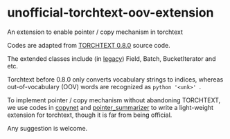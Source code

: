 # unofficial-torchtext-oov-extension
An extension to enable pointer / copy mechanism in torchtext

Codes are adapted from [TORCHTEXT 0.8.0](https://pytorch.org/text/_modules/torchtext/data/field.html)  source code.

The extended classes include (in [legacy](https://github.com/pytorch/text/blob/master/examples/legacy_tutorial/migration_tutorial.ipynb)) Field, Batch, BucketIterator and etc.

Torchtext before 0.8.0 only converts vocabulary strings to indices, whereas out-of-vocabulary (OOV) words are recognized as ```python '<unk>' ```.

To implement pointer / copy mechanism without abandoning TORCHTEXT, we use codes in [copynet](https://github.com/adamklec/copynet) and [pointer_summarizer](https://github.com/atulkum/pointer_summarizer) to write a light-weight extension for torchtext, though it is far from being official.

Any suggestion is welcome.